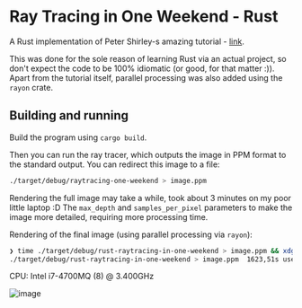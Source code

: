 
#  Ray Tracing in One Weekend - Rust

A Rust implementation of Peter Shirley-s amazing tutorial - [link](https://raytracing.github.io/books/RayTracingInOneWeekend.html).

This was done for the sole reason of learning Rust via an actual project, so don't expect the code to be 100% idiomatic (or good, for that matter :)).
Apart from the tutorial itself, parallel processing was also added using the `rayon` crate.

## Building and running
Build the program using `cargo build`.

Then you can run the ray tracer, which outputs the image in PPM format to the standard output.
You can redirect this image to a file: 

```bash
./target/debug/raytracing-one-weekend > image.ppm
```

Rendering the full image may take a while, took about 3 minutes on my poor little laptop :D
The `max_depth` and `samples_per_pixel` parameters to make the image more detailed, requiring more processing time.

Rendering of the final image (using parallel processing via `rayon`):
```bash
❯ time ./target/debug/rust-raytracing-in-one-weekend > image.ppm && xdg-open image.ppm
./target/debug/rust-raytracing-in-one-weekend > image.ppm  1623,51s user 2,42s system 732% cpu 3:41,87 total
```
CPU: Intel i7-4700MQ (8) @ 3.400GHz

![image](./blob/master/image.ppm?raw=true)
